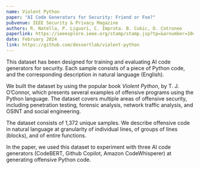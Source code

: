 ```yaml
---
name: Violent Python
paper: "AI Code Generators for Security: Friend or Foe?"
pubvenue: IEEE Security & Privacy Magazine
authors: R. Natella, P. Liguori, C. Improta. B. Cukic, D. Cotroneo
paperlink: https://ieeexplore.ieee.org/stamp/stamp.jsp?tp=&arnumber=10418104
date: February 2024
link: https://github.com/dessertlab/violent-python
---
```


This dataset has been designed for training and evaluating AI code generators for security. Each sample consists of a piece of Python code, and the corresponding description in natural language (English).

We built the dataset by using the popular book <i>Violent Python</i>, by T. J. O’Connor, which presents several examples of offensive programs using the Python language. The dataset covers multiple areas of offensive security, including penetration testing, forensic analysis, network traffic analysis, and OSINT and social engineering.

The dataset consists of 1,372 unique samples. We describe offensive code in natural language at granularity of individual lines, of groups of lines (blocks), and of entire functions.

In the paper, we used this dataset to experiment with three AI code generators (CodeBERT, Github Copilot, Amazon CodeWhisperer) at generating offensive Python code.
